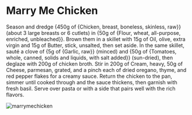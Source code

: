 # Marry Me Chicken

Season and dredge {450g of {Chicken, breast, boneless, skinless, raw}} (about 3 large breasts or 6 cutlets) in {50g of {Flour, wheat, all-purpose, enriched, unbleached}}. Brown them in a skillet with 15g of Oil, olive, extra virgin and 15g of Butter, stick, unsalted, then set aside. In the same skillet, sauté a clove of {5g of {Garlic, raw}} (minced) and {50g of {Tomatoes, whole, canned, solids and liquids, with salt added}} (sun-dried), then deglaze with 200g of chicken broth. Stir in 200g of Cream, heavy, 50g of Cheese, parmesan, grated, and a pinch each of dried oregano, thyme, and red pepper flakes for a creamy sauce. Return the chicken to the pan, simmer until cooked through and the sauce thickens, then garnish with fresh basil. Serve over pasta or with a side that pairs well with the rich flavors. 

![marrymechicken](../../MealPlanner/meals/images/marrymechicken.jpg)